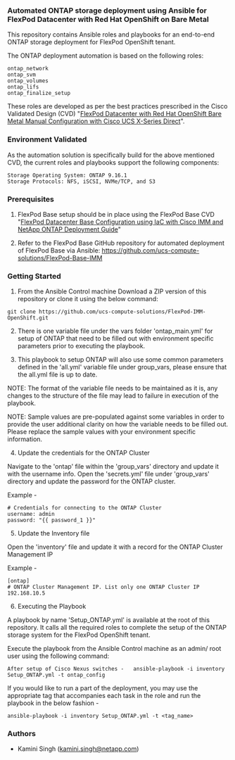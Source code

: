 ### Automated ONTAP storage deployment using Ansible for FlexPod Datacenter with Red Hat OpenShift on Bare Metal
 
This repository contains Ansible roles and playbooks for an end-to-end ONTAP storage deployment for FlexPod OpenShift tenant.

The ONTAP deployment automation is based on the following roles:

	ontap_network
	ontap_svm
	ontap_volumes
	ontap_lifs
	ontap_finalize_setup

These roles are developed as per the best practices prescribed in the Cisco Validated Design (CVD) "[FlexPod Datacenter with Red Hat OpenShift Bare Metal Manual Configuration with Cisco UCS X-Series Direct](https://www.cisco.com/c/en/us/td/docs/unified_computing/ucs/UCS_CVDs/flexpod_rh_ocp_bm_xseries.html)".

### Environment Validated

As the automation solution is specifically build for the above mentioned CVD, the current roles and playbooks support the following components:

	Storage Operating System: ONTAP 9.16.1
	Storage Protocols: NFS, iSCSI, NVMe/TCP, and S3

### Prerequisites

1. FlexPod Base setup should be in place using the FlexPod Base CVD "[FlexPod Datacenter Base Configuration using IaC with Cisco IMM and NetApp ONTAP Deployment Guide](https://www.cisco.com/c/en/us/td/docs/unified_computing/ucs/UCS_CVDs/flexpod_base_imm_m7_iac.html)"

2. Refer to the FlexPod Base GitHub repository for automated deployment of FlexPod Base via Ansible:
   https://github.com/ucs-compute-solutions/FlexPod-Base-IMM

### Getting Started

1. From the Ansible Control machine Download a ZIP version of this repository or clone it using the below command:
	
```
git clone https://github.com/ucs-compute-solutions/FlexPod-IMM-OpenShift.git
```

2. There is one variable file under the vars folder 'ontap_main.yml' for setup of ONTAP that need to be filled out with environment specific parameters prior to executing the playbook.

3. This playbook to setup ONTAP will also use some common parameters defined in the 'all.yml' variable file under group_vars, please ensure that the all.yml file is up to date. 

NOTE: The format of the variable file needs to be maintained as it is, any changes to the structure of the file may lead to failure in execution of the playbook.

NOTE: Sample values are pre-populated against some variables in order to provide the user additional clarity on how the variable needs to be filled out. Please replace the sample values with your environment specific information.

4. Update the credentials for the ONTAP Cluster

Navigate to the 'ontap' file within the 'group_vars' directory and update it with the username info. Open the 'secrets.yml' file under 'group_vars' directory and update the password for the ONTAP cluster.

Example -

	# Credentials for connecting to the ONTAP Cluster
	username: admin
	password: "{{ password_1 }}"

5. Update the Inventory file

Open the 'inventory' file and update it with a record for the ONTAP Cluster Management IP

Example -

	[ontap]
	# ONTAP Cluster Management IP. List only one ONTAP Cluster IP
	192.168.10.5

6. Executing the Playbook

A playbook by name 'Setup_ONTAP.yml' is available at the root of this repository. It calls all the required roles to complete the setup of the ONTAP storage system for the FlexPod OpenShift tenant.

Execute the playbook from the Ansible Control machine as an admin/ root user using the following command:


	After setup of Cisco Nexus switches	-	ansible-playbook -i inventory Setup_ONTAP.yml -t ontap_config
 

If you would like to run a part of the deployment, you may use the appropriate tag that accompanies each task in the role and run the playbook in the below fashion -

	ansible-playbook -i inventory Setup_ONTAP.yml -t <tag_name>	

### Authors

 * Kamini Singh (kamini.singh@netapp.com)
